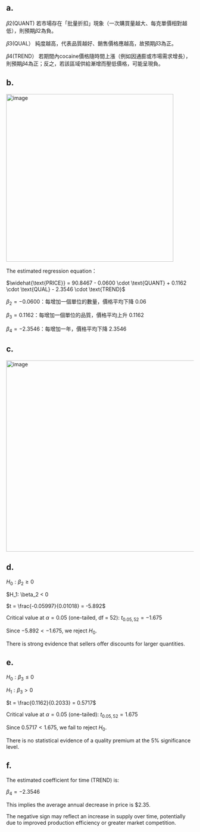 ## a.

𝛽2(QUANT)
若市場存在「批量折扣」現象（一次購買量越大、每克單價相對越低），則預期𝛽2為負。

𝛽3(QUAL）
純度越高，代表品質越好、銷售價格應越高，故預期𝛽3為正。

𝛽4(TREND）
若期間內cocaine價格隨時間上漲（例如因通膨或市場需求增長），則預期𝛽4為正；反之，若該區域供給漸增而壓低價格，可能呈現負。

## b.

<img width="449" alt="image" src="https://github.com/user-attachments/assets/2794dc4e-af06-414e-ad09-d16a21f7b1eb" />

The estimated regression equation：

$\widehat{\text{PRICE}} = 90.8467 - 0.0600 \cdot \text{QUANT} + 0.1162 \cdot \text{QUAL} - 2.3546 \cdot \text{TREND}$

$\beta_2 = -0.0600$：每增加一個單位的數量，價格平均下降 $0.06$

$\beta_3 = 0.1162$：每增加一個單位的品質，價格平均上升 $0.1162$

$\beta_4 = -2.3546$：每增加一年，價格平均下降 $2.3546$


## c.

<img width="512" alt="image" src="https://github.com/user-attachments/assets/1b2377ef-fe04-4a33-94f2-291cf6cd067b" />

## d.

$H_0: \beta_2 \geq 0$

$H_1: \beta_2 < 0

$t = \frac{-0.05997}{0.01018} = -5.892$

Critical value at $\alpha = 0.05$ (one-tailed, df = 52): $t_{0.05, 52} = -1.675$

Since $-5.892 < -1.675$, we reject $H_0$. 

There is strong evidence that sellers offer discounts for larger quantities.

## e.

$H_0: \beta_3 \leq 0$

$H_1: \beta_3 > 0$

$t = \frac{0.1162}{0.2033} = 0.5717$

Critical value at $\alpha = 0.05$ (one-tailed): $t_{0.05, 52} = 1.675$

Since $0.5717 < 1.675$, we fail to reject $H_0$. 

There is no statistical evidence of a quality premium at the 5% significance level.

## f.

The estimated coefficient for time (TREND) is:

$\beta_4 = -2.3546$

This implies the average annual decrease in price is \$2.35.

The negative sign may reflect an increase in supply over time, potentially due to improved production efficiency or greater market competition.



